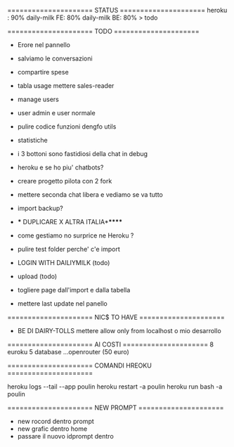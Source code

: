 ===================== STATUS =====================
heroku : 90%
daily-milk FE: 80%
daily-milk BE: 80% > todo

===================== TODO =====================

- Erore nel pannello
- salviamo le conversazioni
- compartire spese
- tabla usage mettere sales-reader
- manage users
- user admin e user normale
- pulire codice funzioni dengfo utils
- statistiche
- i 3 bottoni sono fastidiosi della chat in debug
- heroku e se ho piu' chatbots?
- creare progetto pilota con 2 fork
- mettere seconda chat libera e vediamo se va tutto
- import backup?

- **\*** DUPLICARE X ALTRA ITALIA\***\*\*\*\***
- come gestiamo no surprice ne Heroku ?
- pulire test folder perche' c'e import
- LOGIN WITH DAILIYMILK (todo)
- upload (todo)
- togliere page dall'import e dalla tabella
- mettere last update nel panello

===================== NIC$ TO HAVE =====================

- BE DI DAIRY-TOLLS mettere allow only from localhost o mio desarrollo

===================== AI COSTI =====================
8 euroku
5 database
...openrouter (50 euro)

===================== COMANDI HREOKU =====================

heroku logs --tail --app poulin
heroku restart -a poulin
heroku run bash -a poulin

===================== NEW PROMPT =====================

- new rocord dentro prompt
- new grafic dentro home
- passare il nuovo idprompt dentro
